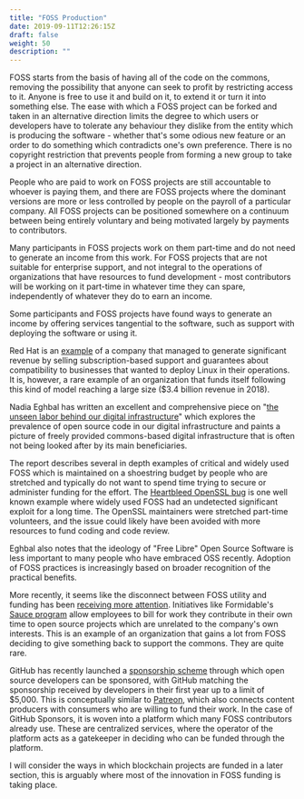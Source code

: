 ```yaml
---
title: "FOSS Production"
date: 2019-09-11T12:26:15Z
draft: false
weight: 50
description: ""
---
```


FOSS starts from the basis of having all of the code on the commons, removing the possibility that anyone can seek to profit by restricting access to it. Anyone is free to use it and build on it, to extend it or turn it into something else. The ease with which a FOSS project can be forked and taken in an alternative direction limits the degree to which users or developers have to tolerate any behaviour they dislike from the entity which is producing the software - whether that's some odious new feature or an order to do something which contradicts one's own preference. There is no copyright restriction that prevents people from forming a new group to take a project in an alternative direction.

People who are paid to work on FOSS projects are still accountable to whoever is paying them, and there are FOSS projects where the dominant versions are more or less controlled by people on the payroll of a particular company. All FOSS projects can be positioned somewhere on a continuum between being entirely voluntary and being motivated largely by payments to contributors.

Many participants in FOSS projects work on them part-time and do not need to generate an income from this work. For FOSS projects that are not suitable for enterprise support, and not integral to the operations of organizations that have resources to fund development - most contributors will be working on it part-time in whatever time they can spare, independently of whatever they do to earn an income. 

Some participants and FOSS projects have found ways to generate an income by offering services tangential to the software, such as support with deploying the software or using it. 

Red Hat is an [example](https://www.wired.com/2012/03/red-hat/) of a company that managed to generate significant revenue by selling subscription-based support and guarantees about compatibility to businesses that wanted to deploy Linux in their operations. It is, however, a rare example of an organization that funds itself following this kind of model reaching a large size ($3.4 billion revenue in 2018).

Nadia Eghbal has written an excellent and comprehensive piece on "[the unseen labor behind our digital infrastructure](https://www.fordfoundation.org/about/library/reports-and-studies/roads-and-bridges-the-unseen-labor-behind-our-digital-infrastructure)" which explores the prevalence of open source code in our digital infrastructure and paints a picture of freely provided commons-based digital infrastructure that is often not being looked after by its main beneficiaries.  

The report describes several in depth examples of critical and widely used FOSS which is maintained on a shoestring budget by people who are stretched and typically do not want to spend time trying to secure or administer funding for the effort. The [Heartbleed OpenSSL bug](http://heartbleed.com/) is one well known example where widely used FOSS had an undetected significant exploit for a long time. The OpenSSL maintainers were stretched part-time volunteers, and the issue could likely have been avoided with more resources to fund coding and code review. 

Eghbal also notes that the ideology of "Free Libre" Open Source Software is less important to many people who have embraced OSS recently. Adoption of FOSS practices is increasingly based on broader recognition of the practical benefits.

More recently, it seems like the disconnect between FOSS utility and funding has been [receiving more attention](https://www.vice.com/en_us/article/43zak3/the-internet-was-built-on-the-free-labor-of-open-source-developers-is-that-sustainable). Initiatives like Formidable's [Sauce program](https://www.formidable.com/blog/2019/sauce-program/) allow employees to bill for work they contribute in their own time to open source projects which are unrelated to the company's own interests. This is an example of an organization that gains a lot from FOSS deciding to give something back to support the commons. They are quite rare.

GitHub has recently launched a [sponsorship scheme](https://github.com/sponsors) through which open source developers can be sponsored, with GitHub matching the sponsorship received by developers in their first year up to a limit of $5,000. This is conceptually similar to [Patreon](https://www.patreon.com/), which also connects content producers with consumers who are willing to fund their work. In the case of GitHub Sponsors, it is woven into a platform which many FOSS contributors already use. These are centralized services, where the operator of the platform acts as a gatekeeper in deciding who can be funded through the platform. 

I will consider the ways in which blockchain projects are funded in a later section, this is arguably where most of the innovation in FOSS funding is taking place.
